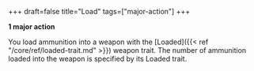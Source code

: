 +++
draft=false
title="Load"
tags=["major-action"]
+++

**1 major action**

You load ammunition into a weapon with the [Loaded]({{< ref "/core/ref/loaded-trait.md" >}}) weapon trait. The number of ammunition loaded into the weapon is specified by its Loaded trait.
